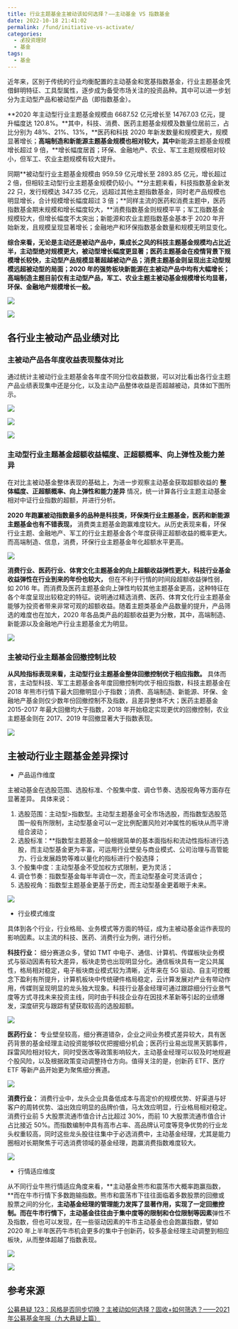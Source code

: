 ```yaml
---
title: 行业主题基金主被动该如何选择？——主动基金 VS 指数基金
date: 2022-10-18 21:41:02
permalink: /fund/initiative-vs-activate/
categories:
  - 💰投资理财
  - 基金
tags:
  - 基金
---
```


近年来，区别于传统的行业均衡配置的主动基金和宽基指数基金，行业主题基金凭借鲜明特征、工具型属性，逐步成为备受市场关注的投资品种。其中可以进一步划分为主动型产品和被动型产品（即指数基金）。

  

**2020 年主动型行业主题基金规模由 6687.52 亿元增长至 14767.03 亿元，提升幅度达 120.8%。**其中，科技、消费、医药主题基金规模及数量位居前三，占比分别为 48%、21%、13%，**医药和科技 2020 年新发数量和规模更大，规模显著增长；**高端制造和新能源主题基金规模也相对较大，其中**新能源主题基金规模增长超过 9 倍，**增长幅度居首；环保、金融地产、农业、军工主题规模相对较小，但军工、农业主题规模有较大提升。

  

同期**被动型行业主题基金规模由 959.59 亿元增长至 2893.85 亿元，增长超过 2 倍，但相较主动型行业主题基金规模仍较小。**分主题来看，科技指数基金新发 22 只，发行规模达 347.35 亿元，远超过其他主题指数基金，同时老产品规模也明显增长，合计规模增长幅度超过 3 倍；**同样主流的医药和消费主题中，医药指数基金期末规模和增长幅度较大，**消费指数基金则规模平平；军工指数基金规模较大，但增长幅度不太突出；新能源和农业主题指数基金基本于 2020 年开始新发，且规模呈现显著增长；金融地产和环保指数基金数量和规模无明显变化。

  

**综合来看，无论是主动还是被动产品中，乘成长之风的科技主题基金规模均占比近半，主动型绝对规模更大，被动型增长幅度更显著；医药主题基金在疫情背景下规模增长较快，主动型产品规模显著超越被动产品；消费主题基金则呈现出主动型规模远超被动型的局面；2020 年的强势板块新能源在主被动产品中均有大幅增长；高端制造主题目前仅有主动型产品，军工、农业主题主被动基金规模增长均显著，环保、金融地产规模增长一般。**

![](https://cdn.jsdelivr.net/gh/masantu/statics/images/20221018214425.png)

![](https://cdn.jsdelivr.net/gh/masantu/statics/images/20221018214458.png)

<!-- more -->
  

## 各行业主被动产品业绩对比

### 主被动产品各年度收益表现整体对比

通过统计主被动行业主题基金各年度不同分位收益数据，可以对比看出各行业主题产品业绩表现集中还是分化，以及主动产品整体收益是否超越被动，具体如下图所示。

![](https://cdn.jsdelivr.net/gh/masantu/statics/images/20221018214516.png)

  
![](https://cdn.jsdelivr.net/gh/masantu/statics/images/20221018214533.png)

![](https://cdn.jsdelivr.net/gh/masantu/statics/images/20221018214546.png)
  

### 主动型行业主题基金超额收益幅度、正超额概率、向上弹性及能力差异

在对比主被动基金整体表现的基础上，为进一步观察主动基金获取超额收益的 **整体幅度、正超额概率、向上弹性和能力差异** 情况，统一计算各行业主题主动基金相对中证行业指数的超额，并进行分析。

  

**2020 年跑赢被动指数最多的品种是科技类，环保类行业主题基金，医药和新能源主题基金也有不错表现，** 消费类主题基金跑赢难度较大。从历史表现来看，环保行业主题、金融地产、军工的行业主题基金各个年度获得正超额收益的概率更大。而高端制造、信息，消费，环保行业主题基金年化超额水平更高。

  
![](https://cdn.jsdelivr.net/gh/masantu/statics/images/20221018214848.png)
  

**消费行业、医药行业、体育文化主题基金的向上超额收益弹性更大，科技行业基金收益弹性在行业到来的年份也较大，** 但在不利于行情的时间段超额收益弹性弱，如 2016 年。而消费及医药主题基金向上弹性均较其他主题基金更高，这种特征在各个年度呈现出较稳定的特征。说明通过精选消费、医药、体育文化行业主题基金能够为投资者带来非常可观的超额收益。随着主题类基金产品数量的提升，产品筛选的难度也在加大，2020 年各品类产品的超额收益更为分散，其中，高端制造、新能源以及金融地产行业主题基金尤为明显。

  
![](https://cdn.jsdelivr.net/gh/masantu/statics/images/20221018214927.png)
  

### 主被动行业主题基金回撤控制比较

**从风险指标表现来看，主动型行业主题基金整体回撤控制优于相应指数。** 具体而言，主动型科技、军工主题基金各年度回撤控制均优于相应指数，科技主题基金在 2018 年熊市行情下最大回撤明显小于指数；消费、高端制造、新能源、环保、金融地产基金则仅少数年份回撤控制不及指数，且差异整体不大；医药主题基金 2015-2017 年最大回撤均大于指数，2018 年开始稳定实现更优的回撤控制，农业主题基金则在 2017、2019 年回撤显著大于指数表现。

  
![](https://cdn.jsdelivr.net/gh/masantu/statics/images/20221018214939.png)
  

## 主被动行业主题基金差异探讨

- 产品运作维度

主被动基金在选股范围、选股标准、个股集中度、调仓节奏、选股视角等方面存在显著差异。
具体来说：
1. 选股范围：主动型>指数型。主动型主题基金可全市场选股，而指数型选股范围一般有所限制，主动型基金可以一定比例配置风险对冲属性的板块从而平滑组合波动；
2. 选股标准：**指数型主题基金一般根据简单的基本面指标和流动性指标进行选股，而主动型基金更为丰富，可运用行业壁垒与商业模式、公司治理与高管能力、行业发展趋势等难以量化的指标进行个股选择；
3. 个股集中度：主动型基金不受加权方式限制，更为灵活；
4. 调仓节奏：指数型基金每半年调仓一次，而主动型基金可灵活调仓；
5. 选股视角：指数型主题基金更基于历史，而主动型基金更着眼于未来。

![](https://cdn.jsdelivr.net/gh/masantu/statics/images/20221018214952.png)

- 行业模式维度

具体到各个行业，行业格局、业务模式等方面的特征，成为主被动基金运作表现的影响因素。以主流的科技、医药、消费行业为例，进行分析。

  

**科技行业：** 细分赛道众多，譬如 TMT 中电子、通信、计算机、传媒板块业务模式与驱动因素有较大差异，板块走势也出现明显分化。通信板块具有一定公共属性，格局相对稳定，电子板块商业模式较为清晰，近年来在 5G 驱动、自主可控概念下盈利有所提升，计算机板块中传统硬件格局稳定，云计算发展对产业有带动作用，传媒则呈现明显的龙头独大现象。科技行业基金经理可通过跟踪细分行业景气度等方式寻找未来投资主线，同时由于科技企业存在因技术革新等引起的业绩爆发，深度研究与跟踪有望获取较高的选股超额。

  
![](https://cdn.jsdelivr.net/gh/masantu/statics/images/20221018215043.png)
  

**医药行业：** 专业壁垒较高，细分赛道错杂，企业之间业务模式差异较大，具有医药背景的基金经理主动投资能够较优把握细分机会；医药行业易出现黑天鹅事件，踩雷风险相对较大，同时受医改等政策影响较大，主动基金经理可以较及时地规避个股风险，以及根据政策变动调整持仓方向。值得关注的是，创新药 ETF、医疗 ETF 等新产品开始更为聚焦细分赛道。

![](https://cdn.jsdelivr.net/gh/masantu/statics/images/20221018215103.png)

**消费行业：** 消费行业中，龙头企业具备低成本与高定价的规模优势、好渠道与好客户的周转优势、溢出效应明显的品牌价值，马太效应明显，行业格局相对稳定。消费行业前 5 大股票流通市值合计占比超过 30%，而前 10 大股票流通市值合计占比接近 50%。而指数编制中具有高市占率、高品牌认可度等竞争优势的行业龙头权重较高，同时这些龙头股往往集中于必选消费中，主动基金经理，尤其是能力圈相对长期聚焦于可选消费领域的基金经理，跑赢消费指数难度较大。

  
![](https://cdn.jsdelivr.net/gh/masantu/statics/images/20221018215125.png)
  

- 行情适应维度

从不同行业牛熊行情适应角度来看，**主动基金熊市和震荡市大概率跑赢指数，**而在牛市行情下多数跑输指数。熊市和震荡市下往往面临着多数股票的回撤或股票之间的分化，**主动基金经理的管理能力发挥了显著作用，实现了一定回撤控制。**而在牛市行情下，主动基金往往由于**集中度等的限制和仓位限制等因素**弹性不及指数，但也可以发现，在一些驱动因素的牛市主动基金也会跑赢指数，譬如 2020 年上半年医药牛市机会更多的集中于创新药，较多基金经理主动调整到相应板块，从而整体超越了指数表现。

![](https://cdn.jsdelivr.net/gh/masantu/statics/images/20221018215157.png)

![](https://cdn.jsdelivr.net/gh/masantu/statics/images/20221018215208.png)

## 参考来源

[公募悬疑 123：风格是否同步切换？主被动如何选择？固收+如何筛选？——2021 年公募基金年报（九大悬疑上篇）](https://mp.weixin.qq.com/s/p5NaDJjgSnGh5jrsrBW_AA)